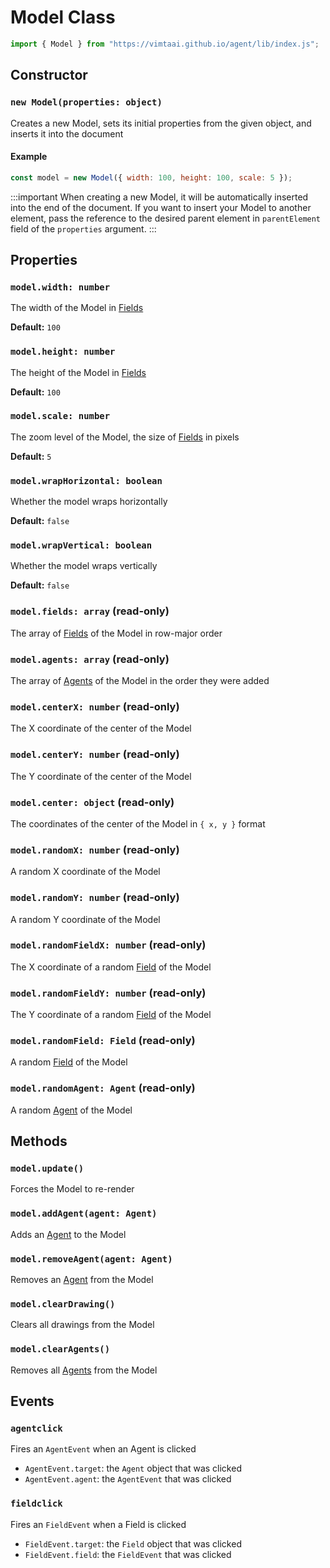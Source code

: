 # Model Class

```js
import { Model } from "https://vimtaai.github.io/agent/lib/index.js";
```

## Constructor

### `new Model(properties: object)`

Creates a new Model, sets its initial properties from the given object, and inserts it into the document

#### Example

```js
const model = new Model({ width: 100, height: 100, scale: 5 });
```

:::important
When creating a new Model, it will be automatically inserted into the end of the document. If you want to insert your Model to another element, pass the reference to the desired parent element in `parentElement` field of the `properties` argument.
:::

## Properties

### `model.width: number`

The width of the Model in [Fields][field]

**Default:** `100`

### `model.height: number`

The height of the Model in [Fields][field]

**Default:** `100`

### `model.scale: number`

The zoom level of the Model, the size of [Fields][field] in pixels

**Default:** `5`

### `model.wrapHorizontal: boolean`

Whether the model wraps horizontally

**Default:** `false`

### `model.wrapVertical: boolean`

Whether the model wraps vertically

**Default:** `false`

### `model.fields: array` (read-only)

The array of [Fields][field] of the Model in row-major order

### `model.agents: array` (read-only)

The array of [Agents][agent] of the Model in the order they were added

### `model.centerX: number` (read-only)

The X coordinate of the center of the Model

### `model.centerY: number` (read-only)

The Y coordinate of the center of the Model

### `model.center: object` (read-only)

The coordinates of the center of the Model in `{ x, y }` format

### `model.randomX: number` (read-only)

A random X coordinate of the Model

### `model.randomY: number` (read-only)

A random Y coordinate of the Model

### `model.randomFieldX: number` (read-only)

The X coordinate of a random [Field][field] of the Model

### `model.randomFieldY: number` (read-only)

The Y coordinate of a random [Field][field] of the Model

### `model.randomField: Field` (read-only)

A random [Field][field] of the Model

### `model.randomAgent: Agent` (read-only)

A random [Agent][agent] of the Model

## Methods

### `model.update()`

Forces the Model to re-render

### `model.addAgent(agent: Agent)`

Adds an [Agent][agent] to the Model

### `model.removeAgent(agent: Agent)`

Removes an [Agent][agent] from the Model

### `model.clearDrawing()`

Clears all drawings from the Model

### `model.clearAgents()`

Removes all [Agents][agent] from the Model

## Events

### `agentclick`

Fires an `AgentEvent` when an Agent is clicked

- `AgentEvent.target`: the `Agent` object that was clicked
- `AgentEvent.agent`: the `AgentEvent` that was clicked

### `fieldclick`

Fires an `FieldEvent` when a Field is clicked

- `FieldEvent.target`: the `Field` object that was clicked
- `FieldEvent.field`: the `FieldEvent` that was clicked

[field]: /api/field
[agent]: /api/agent
